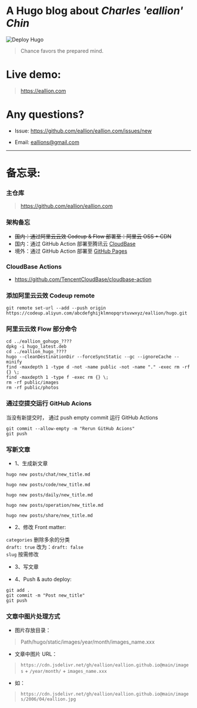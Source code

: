 # A Hugo blog about *Charles 'eallion' Chin*
![Deploy Hugo](https://github.com/eallion/hugo/workflows/Deploy%20Hugo/badge.svg)

> Chance favors the prepared mind.

# Live demo:
> <https://eallion.com>

# Any questions?

- Issue:
<https://github.com/eallion/eallion.com/issues/new>

- Email: 
<eallions@gmail.com>

---

# 备忘录:

### 主仓库
> <https://github.com/eallion/eallion.com>

### 架构备忘

- ~~国内：通过阿里云云效 Codeup & Flow 部署至：阿里云 OSS + CDN~~
- 国内：通过 GitHub Action 部署至腾讯云 [CloudBase](https://cloud.tencent.com/product/tcb)
- 境外：通过 GitHub Action 部署至 [GitHub Pages]()

### CloudBase Actions
- <https://github.com/TencentCloudBase/cloudbase-action>

### 添加阿里云云效 Codeup remote
```
git remote set-url --add --push origin https://codeup.aliyun.com/abcdefghijklmnopqrstuvwxyz/eallion/hugo.git
```

### 阿里云云效 Flow 部分命令
```
cd ../eallion_gohugo_????
dpkg -i hugo_latest.deb
cd ../eallion_hugo_????
hugo --cleanDestinationDir --forceSyncStatic --gc --ignoreCache --minify
find -maxdepth 1 -type d -not -name public -not -name "." -exec rm -rf {} \;
find -maxdepth 1 -type f -exec rm {} \;
rm -rf public/images
rm -rf public/photos
```

### 通过空提交运行 GitHub Acions

当没有新提交时， 通过 push empty commit 运行 GitHub Actions

```
git commit --allow-empty -m "Rerun GitHub Acions"
git push
```

### 写新文章
- 1、生成新文章

```
hugo new posts/chat/new_title.md

hugo new posts/code/new_title.md

hugo new posts/daily/new_title.md

hugo new posts/operation/new_title.md

hugo new posts/share/new_title.md
```

- 2、修改 Front matter:  

`categories` 删除多余的分类    
`draft: true` 改为：`draft: false`  
`slug` 按需修改

- 3、写文章  

- 4、Push & auto deploy:
```
git add .
git commit -m "Post new_title"
git push
```

### 文章中图片处理方式
- 图片存放目录：

> Path/hugo/static/images/year/month/images_name.xxx

- 文章中图片 URL：

> `https://cdn.jsdelivr.net/gh/eallion/eallion.github.io@main/images` + `/year/month/` + `images_name.xxx`  

- 如：

> `https://cdn.jsdelivr.net/gh/eallion/eallion.github.io@main/images/2006/04/eallion.jpg`